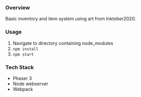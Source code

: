 ### Overview
Basic inventory and item system using art from Inktober2020.

### Usage
1. Navigate to directory containing node_modules
2. `npm install`
3. `npm start`

### Tech Stack
- Phaser 3 
- Node webserver
- Webpack
